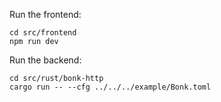 Run the frontend:
```
cd src/frontend
npm run dev
```

Run the backend:
```
cd src/rust/bonk-http
cargo run -- --cfg ../../../example/Bonk.toml
```
